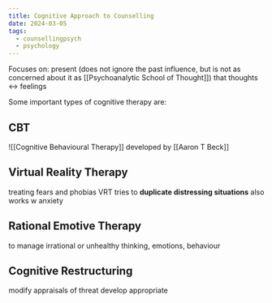 ```yaml
---
title: Cognitive Approach to Counselling
date: 2024-03-05
tags:
  - counsellingpsych
  - psychology
---
```

Focuses on:
present
(does not ignore the past influence,  but is not as concerned about it as [[Psychoanalytic School of Thought]])
that thoughts <-> feelings

Some important types of cognitive therapy are:
## CBT
![[Cognitive Behavioural Therapy]] 
developed by [[Aaron T Beck]]
 
## Virtual Reality Therapy
treating fears and phobias 
VRT tries to **duplicate distressing situations**
also works w anxiety
## Rational Emotive Therapy
to manage irrational or unhealthy thinking, emotions, behaviour 
## Cognitive Restructuring
modify appraisals of threat
develop appropriate 
